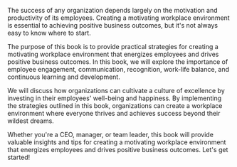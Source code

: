 
The success of any organization depends largely on the motivation and productivity of its employees. Creating a motivating workplace environment is essential to achieving positive business outcomes, but it's not always easy to know where to start.

The purpose of this book is to provide practical strategies for creating a motivating workplace environment that energizes employees and drives positive business outcomes. In this book, we will explore the importance of employee engagement, communication, recognition, work-life balance, and continuous learning and development.

We will discuss how organizations can cultivate a culture of excellence by investing in their employees' well-being and happiness. By implementing the strategies outlined in this book, organizations can create a workplace environment where everyone thrives and achieves success beyond their wildest dreams.

Whether you're a CEO, manager, or team leader, this book will provide valuable insights and tips for creating a motivating workplace environment that energizes employees and drives positive business outcomes. Let's get started!
